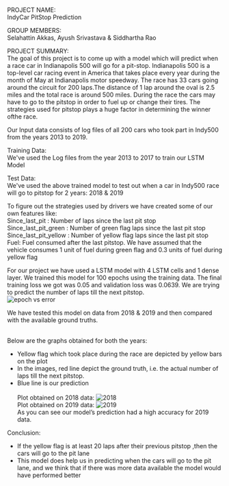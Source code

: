 PROJECT NAME: <br />
IndyCar PitStop Prediction

GROUP MEMBERS:<br/>
Selahattin Akkas, Ayush Srivastava & Siddhartha Rao

PROJECT SUMMARY:<br/>
The goal of this project is to come up with a model which will predict when a race car in Indianapolis 500 will go for a pit-stop.
Indianapolis 500 is a top-level car racing event in America that takes place every year during the month of May at Indianapolis motor speedway. The race has 33 cars going around the circuit for 200 laps.The distance of 1 lap around the oval is 2.5 miles and the total race is around 500 miles. During the race the cars may have to go to the pitstop in order to fuel up or change their tires. The strategies used for pitstop plays a huge factor in determining the winner ofthe race.
<br/>

Our Input data consists of log files of all 200 cars who took part in Indy500 from the years 2013 to 2019.

Training Data:<br/>
We've used the Log files from the year 2013 to 2017 to train our LSTM Model

Test Data:<br/>
We've used the above trained model to test out when a car in Indy500 race will go to pitstop for 2 years: 2018 & 2019

To figure out the strategies used by drivers  we have created some of our own features like:<br/>
Since_last_pit : Number of laps since the last pit stop<br/>
Since_last_pit_green : Number of green flag laps since the last pit stop<br/>
Since_last_pit_yellow : Number of yellow flag laps since the last pit stop<br/>
Fuel: Fuel consumed after the last pitstop. We have assumed that the vehicle consumes 1 unit of fuel during green flag and 0.3 units of fuel during yellow flag<br/>

For our project we have used a LSTM model with 4 LSTM cells and 1 dense layer. We trained this model for 100 epochs using the training data. The final training loss we got was 0.05 and validation loss was 0.0639. We are trying to predict the number of laps till the next pitstop.<br/>
![epoch vs error](https://github.com/aysriv/E599-high-performance-big-data/blob/master/spring-2020/1/code/output_data/epoch%20vs%20error.png)

We have tested this model on data from 2018 & 2019 and then compared with the available ground truths.<br/><br/>

Below are the graphs obtained for both the years:<br/>
- Yellow flag which took place during the race are depicted by yellow bars on the plot<br/>
- In the images, red line depict the ground truth, i.e. the actual number of laps till the next pitstop.<br/>
- Blue line is our prediction<br/>
<br/>Plot obtained on 2018 data:
![2018](https://github.com/aysriv/E599-high-performance-big-data/blob/master/spring-2020/1/code/output_data/2018_final.png)
<br/>Plot obtained on 2019 data:
![2019](https://github.com/aysriv/E599-high-performance-big-data/blob/master/spring-2020/1/code/output_data/2019_final.png)
<br/>As you can see our model’s prediction had a high accuracy for 2019 data.

Conclusion:<br/>
- If the yellow flag is at least 20 laps after their previous pitstop ,then the cars will go to the pit lane
- This model does help us in predicting when the cars will go to the pit lane, and we think that if there was more data available the model would have performed better










